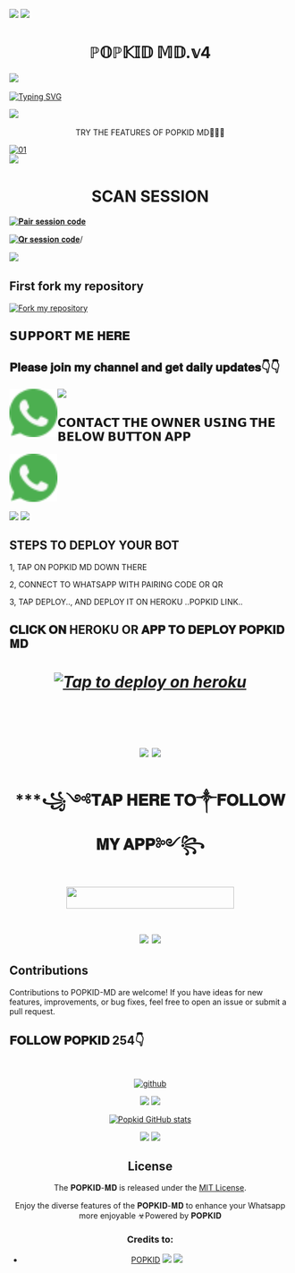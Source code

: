 <a><img src='https://i.imgur.com/LyHic3i.gif'/></a>
<a><img src='https://i.imgur.com/LyHic3i.gif'/></a>
 <h1 align="center"> ℙ𝕆ℙ𝕂𝕀𝔻 𝕄𝔻.𝕧4 </h1>


<a><img src='https://i.imgur.com/LyHic3i.gif'/></a>
      
[![Typing SVG](https://readme-typing-svg.herokuapp.com?font=Rockstar-ExtraBold&color=pink&lines=𝐀𝐌+𝐏𝐎𝐏𝐊𝐈𝐃+𝐌𝐃+𝐂𝐑𝐄𝐀𝐓𝐄𝐃+𝐁𝐘+𝐏𝐎𝐏+𝐊𝐈𝐃)](https://git.io/typing-svg)

<a><img src='https://i.imgur.com/LyHic3i.gif'/></a>
 
<p align="center"> TRY THE FEATURES OF POPKID MD👹👹💘
</p>



  <a href="https://ibb.co/N6NMDtn"><img src="https://telegra.ph/file/317a53e4e866325d45c18.png" alt="01" border="0" /></a>                     
<a><img src='https://i.imgur.com/LyHic3i.gif'/></a>
 <h1 align="center">  SCAN SESSION </h1>
 

  <a href="https://sessionjs-1e8f6a53718f.herokuapp.com/pair"><img src="https://img.shields.io/badge/Pair%20session%20code-white" alt="𝐏𝐚𝐢𝐫 𝐬𝐞𝐬𝐬𝐢𝐨𝐧 𝐜𝐨𝐝𝐞" width="300"></a>


  <a href="https://sessionjs-1e8f6a53718f.herokuapp.com/qr"><img src="https://img.shields.io/badge/qr%20session%20code-orange" alt="𝐐𝐫 𝐬𝐞𝐬𝐬𝐢𝐨𝐧 𝐜𝐨𝐝𝐞" width="300"></a>/

<a><img src='https://i.imgur.com/LyHc3i.gif'/></a>
## First fork my repository
<a href="https://github.com/Popkidtech/POPKID-MD/fork"><img src="https://img.shields.io/badge/Fork%20My%20Repository-blue" alt="Fork my repository" width="300"></a>
## 𝗦𝗨𝗣𝗣𝗢𝗥𝗧 𝗠𝗘 𝐇𝐄𝐑𝐄
## 𝐏𝐥𝐞𝐚𝐬𝐞 𝐣𝐨𝐢𝐧 𝐦𝐲 𝐜𝐡𝐚𝐧𝐧𝐞𝐥 𝐚𝐧𝐝 𝐠𝐞𝐭 𝐝𝐚𝐢𝐥𝐲 𝐮𝐩𝐝𝐚𝐭𝐞𝐬👇👇


<p align="centre">
  <a href="https://whatsapp.com/channel/0029VadQrNI8KMqo79BiHr3l">
    <img align="left" alt="SIEGRIN | Whastapp" width="86px" src="https://raw.githubusercontent.com/PikaBotz/My_Personal_Space/main/Images/AnyaBot_pics/Anya_v2/Whatsapp.svg" />
  

   
   <a><img src='https://i.imgur.com/LyHic3i.gif'/></a>

## 𝗖𝗢𝗡𝗧𝗔𝗖𝗧 𝗧𝗛𝗘 𝗢𝗪𝗡𝗘𝗥 𝗨𝗦𝗜𝗡𝗚 𝗧𝗛𝗘 𝗕𝗘𝗟𝗢𝗪 𝗕𝗨𝗧𝗧𝗢𝗡 𝗔𝗣𝗣

<p align="left">
  <a href="https://wa.me/254111385747?text=Hello%20POPKID%20...%20I%20need%20some%20help%20in%20POPKID%20MD">
    <img align="centre" alt="SIEGRIN | Whastapp" width="86px" src="https://raw.githubusercontent.com/PikaBotz/My_Personal_Space/main/Images/AnyaBot_pics/Anya_v2/Whatsapp.svg" />

   
 <a><img src='https://i.imgur.com/LyHic3i.gif'/></a>
<a><img src='https://i.imgur.com/LyHic3i.gif'/></a>

## STEPS TO DEPLOY YOUR BOT




1, TAP ON POPKID MD DOWN THERE



2, CONNECT TO WHATSAPP WITH PAIRING CODE OR QR



3, TAP DEPLOY.., AND DEPLOY IT ON HEROKU ..POPKID LINK..

## 𝐂𝐋𝐈𝐂𝐊 𝐎𝐍 HEROKU OR 𝐀𝐏𝐏 𝐓𝐎 𝐃𝐄𝐏𝐋𝐎𝐘  𝐏𝐎𝐏𝐊𝐈𝐃 𝐌𝐃
<h1 align="center">
 
 ***[![Tap to deploy on heroku](https://www.herokucdn.com/deploy/button.svg)](https://dashboard.heroku.com/new?button-url=https://github.com/Popkidtech/POPKID-MD&template=https://github.com/Popkidtech/POPKID-MD.git)***

<br>

<a><img src='https://i.imgur.com/LyHic3i.gif'/></a>
<a><img src='https://i.imgur.com/LyHic3i.gif'/></a>

 <h1 align="center">

***꧁༺𝐓𝐀𝐏 𝐇𝐄𝐑𝐄 𝐓𝐎༒𝐅𝐎𝐋𝐋𝐎𝐖 𝐌𝐘 𝐀𝐏𝐏༻꧂


  ***<p align="center"><a href="https://keithtech-session-bd5cfaec090b.herokuapp.com/">
 <img src="https://img.shields.io/badge/TAP%20HERE%20TO%20OPEN%20POPKID%20MD%20APP-white?style=for-the-badge&logo=Huncho" width="300" height="38.45"/></a></p>***



<a><img src='https://i.imgur.com/LyHic3i.gif'/></a>
<a><img src='https://i.imgur.com/LyHic3i.gif'/></a>
   
  




## Contributions


Contributions to POPKID-MD are welcome! If you have ideas for new features, improvements, or bug fixes, feel free to open an issue or submit a pull request.
## 𝐅𝐎𝐋𝐋𝐎𝐖 𝐏𝐎𝐏𝐊𝐈𝐃 254👇

<br/> <div align="center">
[![github](https://github.com/github.png?size=100)](https://github.com/Popkidtech)

<a><img src='https://i.imgur.com/LyHic3i.gif'/></a>
<a><img src='https://i.imgur.com/LyHic3i.gif'/></a>
  
[![Popkid GitHub stats](https://github-readme-stats.vercel.app/api?username=Popkidtech&show_icons=true&theme=radical)](https://github.com/Popkidtech)

<a><img src='https://i.imgur.com/LyHic3i.gif'/></a>
<a><img src='https://i.imgur.com/LyHic3i.gif'/></a>

## License

The 𝐏𝐎𝐏𝐊𝐈𝐃-𝐌𝐃 is released under the [MIT License](https://opensource.org/licenses/MIT).

Enjoy the diverse features of the 𝐏𝐎𝐏𝐊𝐈𝐃-𝐌𝐃 to enhance your Whatsapp more enjoyable
☣Powered by 𝐏𝐎𝐏𝐊𝐈𝐃

### Credits to:
- [POPKID](https://github.com/Popkidtech)
<a><img src='https://i.imgur.com/LyHic3i.gif'/></a>
<a><img src='https://i.imgur.com/LyHic3i.gif'/></a>
